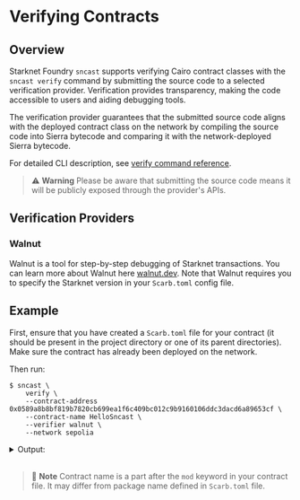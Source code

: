 # Verifying Contracts

## Overview

Starknet Foundry `sncast` supports verifying Cairo contract classes with the `sncast verify` command by submitting the source code to a selected verification provider. Verification provides transparency, making the code accessible to users and aiding debugging tools.

The verification provider guarantees that the submitted source code aligns with the deployed contract class on the network by compiling the source code into Sierra bytecode and comparing it with the network-deployed Sierra bytecode.

For detailed CLI description, see [verify command reference](../appendix/sncast/verify.md).

> ⚠️ **Warning**
> Please be aware that submitting the source code means it will be publicly exposed through the provider's APIs.

## Verification Providers

### Walnut

Walnut is a tool for step-by-step debugging of Starknet transactions. You can learn more about Walnut here [walnut.dev](https://walnut.dev). Note that Walnut requires you to specify the Starknet version in your `Scarb.toml` config file.

## Example

First, ensure that you have created a `Scarb.toml` file for your contract (it should be present in the project directory or one of its parent directories). Make sure the contract has already been deployed on the network.

Then run:

<!-- { "ignored_output": true } -->
```shell
$ sncast \
    verify \
    --contract-address 0x0589a8b8bf819b7820cb699ea1f6c409bc012c9b9160106ddc3dacd6a89653cf \
    --contract-name HelloSncast \
    --verifier walnut \
    --network sepolia
```

<details>
<summary>Output:</summary>

```shell
You are about to submit the entire workspace's code to the third-party chosen verifier at walnut, and the code will be publicly available through walnut's APIs. Are you sure? (Y/n) Y

command: verify
message: Contract verification has started. You can check the verification status at the following link: https://api.walnut.dev/v1/verification/77f1d905-fdb4-4280-b7d6-57cd029d1259/status.
```
</details>
<br>

> 📝 **Note**
> Contract name is a part after the `mod` keyword in your contract file. It may differ from package name defined in `Scarb.toml` file.
